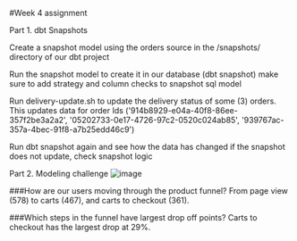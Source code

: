 #Week 4 assignment

Part 1. dbt Snapshots

Create a snapshot model using the orders source in the /snapshots/ directory of our dbt project

Run the snapshot model to create it in our database (dbt snapshot)
  make sure to add strategy and column checks to snapshot sql model

Run delivery-update.sh to update the delivery status of some (3) orders. 
  This updates data for order Ids ('914b8929-e04a-40f8-86ee-357f2be3a2a2', '05202733-0e17-4726-97c2-0520c024ab85', '939767ac-357a-4bec-91f8-a7b25edd46c9')

Run dbt snapshot again and see how the data has changed
  if the snapshot does not update, check snapshot logic
  
Part 2. Modeling challenge
![image](https://user-images.githubusercontent.com/20348624/161450807-52f74ce0-1c18-49e8-b298-ebb635e08c43.png)

###How are our users moving through the product funnel?
From page view (578) to carts (467), and carts to checkout (361).  

###Which steps in the funnel have largest drop off points? Carts to checkout has the largest drop at 29%. 

